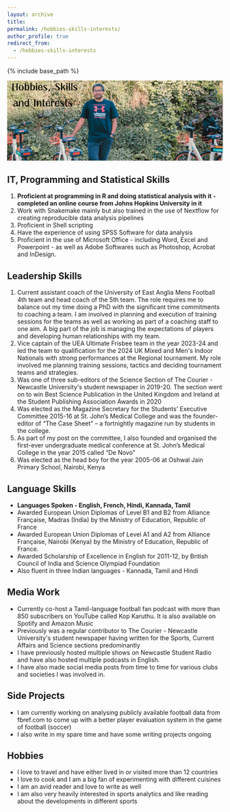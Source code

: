 ```yaml
---
layout: archive
title:
permalink: /hobbies-skills-interests/
author_profile: true
redirect_from:
  - /hobbies-skills-interests
---
```


{% include base_path %}

![Welcome](/images/hobbies_header.png)

## IT, Programming and Statistical Skills

1. **Proficient at programming in R and doing statistical analysis with it - completed an online course from Johns Hopkins University in it**
2. Work with Snakemake mainly but also trained in the use of Nextflow for creating reproducible data analysis pipelines
3. Proficient in Shell scripting
4. Have the experience of using SPSS Software for data analysis
5. Proficient in the use of Microsoft Office - including Word, Excel and Powerpoint - as well as Adobe Softwares such as Photoshop, Acrobat and InDesign.

## Leadership Skills

1. Current assistant coach of the University of East Anglia Mens Football 4th team and head coach of the 5th team. The role requires me to balance out my time doing a PhD with the significant time commitments to coaching a team. I am involved in planning and execution of training sessions for the teams as well as working as part of a coaching staff to one aim. A big part of the job is managing the expectations of players and developing human relationships with my team. 
2. Vice captain of the UEA Ultimate Frisbee team in the year 2023-24 and led the team to qualification for the 2024 UK Mixed and Men's Indoor Nationals with strong performances at the Regional tournament. My role involved me planning training sessions, tactics and deciding tournament teams and strategies.
3. Was one of three sub-editors of the Science Section of The Courier - Newcastle University's student newspaper in 2019-20. The section went on to win Best Science Publication in the United Kingdom and Ireland at the Student Publishing Association Awards in 2020
4. Was elected as the Magazine Secretary for the Students’ Executive Committee 2015-16 at St. John’s Medical College and was the founder-editor of “The Case Sheet” – a fortnightly magazine run by students in the college.
5. As part of my post on the committee, I also founded and organised the first-ever undergraduate medical conference at St. John’s Medical College in the year 2015 called “De Novo”
6. Was elected as the head boy for the year 2005-06 at Oshwal Jain Primary School, Nairobi, Kenya

## Language Skills

- **Languages Spoken - English, French, Hindi, Kannada, Tamil**
- Awarded European Union Diplomas of Level B1 and B2 from Alliance Française, Madras (India) by the Ministry of Education, Republic of France
- Awarded European Union Diplomas of Level A1 and A2 from Alliance Française, Nairobi (Kenya) by the Ministry of Education, Republic of France.
- Awarded Scholarship of Excellence in English for 2011-12, by British Council of India and Science Olympiad Foundation
- Also fluent in three Indian languages - Kannada, Tamil and Hindi

## Media Work

- Currently co-host a Tamil-language football fan podcast with more than 850 subscribers on YouTube called Kop Karuthu. It is also available on Spotify and Amazon Music
- Previously was a regular contributor to The Courier - Newcastle University's student newspaper having written for the Sports, Current Affairs and Science sections predominantly
- I have previously hosted multiple shows on Newcastle Student Radio and have also hosted multiple podcasts in English.
- I have also made social media posts from time to time for various clubs and societies I was involved in.

## Side Projects

- I am currently working on analysing publicly available football data from fbref.com to come up with a better player evaluation system in the game of football (soccer)
- I also write in my spare time and have some writing projects ongoing

## Hobbies

- I love to travel and have either lived in or visited more than 12 countries
- I love to cook and I am a big fan of experimenting with different cuisines
- I am an avid reader and love to write as well
- I am also very heavily interested in sports analytics and like reading about the developments in different sports
